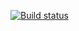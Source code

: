 [![Build status](https://ci.appveyor.com/api/projects/status/0078txu2kh6honuu?svg=true)](https://ci.appveyor.com/project/Daria-chizh/async-await)
